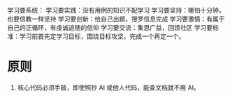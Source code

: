学习要系统：
学习要实践：没有用例的知识不配学习
学习要坚持：哪怕十分钟，也要信教一样坚持
学习要创新：给自己出题，搜罗信息完成
学习要激情：有属于自己的正循环，有虔诚追随的信仰
学习要交流：集思广益，回馈社区
学习要标准：学习前首先定学习目标，围绕目标攻坚，完成一个再定一个。

# 原则

1. 核心代码必须手敲，即使照抄 AI 或他人代码，能查文档就不用 AI。

